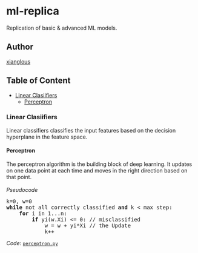 # ml-replica
Replication of basic &amp; advanced ML models.<br>

## Author
[xianglous](https://github.com/xianglous)

## Table of Content
- [Linear Clasiifiers](#linear-clasiifiers)
  - [Perceptron](#perceptron)

### Linear Clasiifiers
Linear classifiers classifies the input features based on the decision hyperplane in the feature space.

#### Perceptron
The perceptron algorithm is the building block of deep learning. It updates on one data point at each time and moves in the right direction based on that point. <br><br>
*Pseudocode*
<pre>
k=0, w=0
<b>while</b> not all correctly classified <b>and</b> k < max step:
    <b>for</b> i in 1...n:
        <b>if</b> yi(w.Xi) <= 0: // misclassified
            w = w + yi*Xi // the Update
            k++
</pre>

*Code*: [`perceptron.py`](https://github.com/xianglous/ml-replica/blob/main/Linear%20Classifiers/perceptron.py) 

